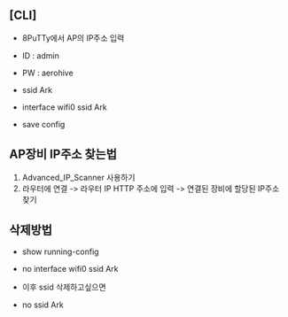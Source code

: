 ## [CLI]
- 8PuTTy에서 AP의 IP주소 입력 
- ID : admin
- PW : aerohive 

- ssid Ark
- interface wifi0 ssid Ark
- save config

 ## AP장비 IP주소 찾는법 
 1) Advanced_IP_Scanner 사용하기
 2) 라우터에 연결 -> 라우터 IP HTTP 주소에 입력 -> 연결된 장비에 할당된 IP주소 찾기 

## 삭제방법
- show running-config 
- no interface wifi0 ssid Ark

- 이후 ssid 삭제하고싶으면
- no ssid Ark 
